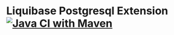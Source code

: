 # Liquibase Postgresql Extension [![Java CI with Maven](https://github.com/liquibase/liquibase-postgresql/actions/workflows/maven.yml/badge.svg)](https://github.com/liquibase/liquibase-postgresql/actions/workflows/maven.yml)
